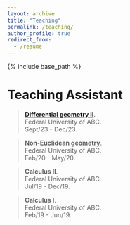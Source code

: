 ```yaml
---
layout: archive
title: "Teaching"
permalink: /teaching/
author_profile: true
redirect_from:
  - /resume
---
```


{% include base_path %}

# Teaching Assistant

> [**Differential geometry II**](https://marcosagnoletto.github.io/geodif/).<br>
Federal University of ABC.<br>
Sept/23 - Dec/23.

> **Non-Euclidean geometry**.<br>
Federal University of ABC.<br>
Feb/20 - May/20.

> **Calculus II**.<br>
Federal University of ABC.<br>
Jul/19 - Dec/19.

> **Calculus I**.<br>
Federal University of ABC.<br>
Feb/19 - Jun/19.
